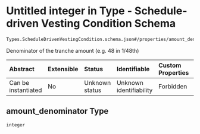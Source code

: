 # Untitled integer in Type - Schedule-driven Vesting Condition Schema

```txt
Types.ScheduleDrivenVestingCondition.schema.json#/properties/amount_denominator
```

Denominator of the tranche amount (e.g. 48 in 1/48th)

| Abstract            | Extensible | Status         | Identifiable            | Custom Properties | Additional Properties | Access Restrictions | Defined In                                                                                                                          |
| :------------------ | :--------- | :------------- | :---------------------- | :---------------- | :-------------------- | :------------------ | :---------------------------------------------------------------------------------------------------------------------------------- |
| Can be instantiated | No         | Unknown status | Unknown identifiability | Forbidden         | Allowed               | none                | [ScheduleDrivenVestingCondition.schema.json*](../../schema/types/ScheduleDrivenVestingCondition.schema.json "open original schema") |

## amount_denominator Type

`integer`
